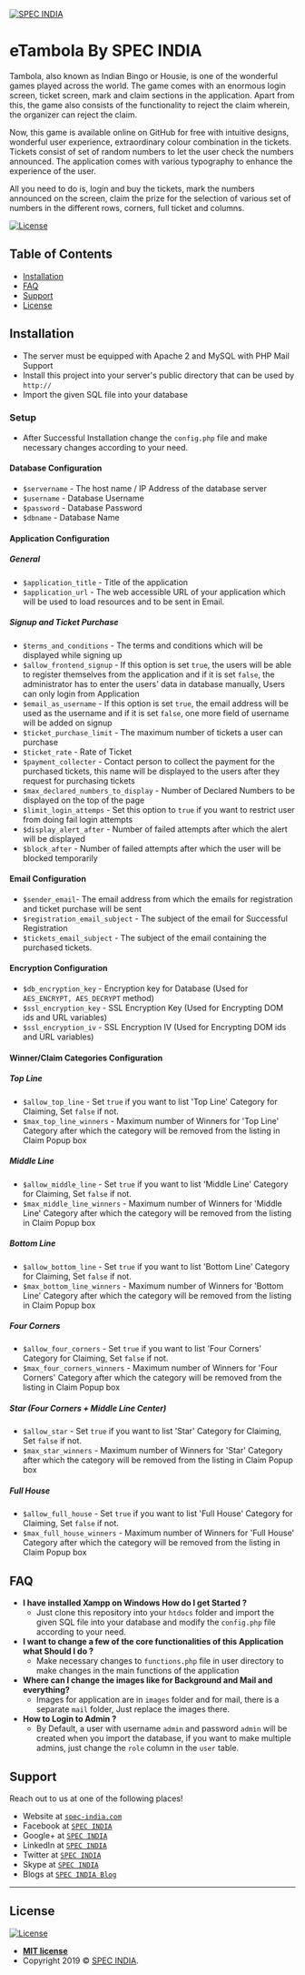 
<a href="https://www.spec-india.com/"><img src="https://s3.amazonaws.com/awsspec/wp-content/uploads/2018/02/04103534/cropped-SPEC-INDIA-2.png" title="SPEC INDIA" alt="SPEC INDIA"></a>


# eTambola By SPEC INDIA

Tambola, also known as Indian Bingo or Housie, is one of the wonderful games played across the world. The game comes with an enormous login screen, ticket screen, mark and claim sections in the application. Apart from this, the game also consists of the functionality to reject the claim wherein, the organizer can reject the claim. 

Now, this game is available online on GitHub for free with intuitive designs, wonderful user experience, extraordinary colour combination in the tickets. Tickets consist of set of random numbers to let the user check the numbers announced. The application comes with various typography to enhance the experience of the user. 

All you need to do is, login and buy the tickets, mark the numbers announced on the screen, claim the prize for the selection of various set of numbers in the different rows, corners, full ticket and columns. 


[![License](http://img.shields.io/:license-mit-blue.svg?style=flat-square)](http://badges.mit-license.org)




## Table of Contents
- [Installation](#installation)
- [FAQ](#faq)
- [Support](#support)
- [License](#license)




## Installation

- The server must be equipped with Apache 2 and MySQL with PHP Mail Support
- Install this project into your server's public directory that can be used by `http://`
- Import the given SQL file into your database

### Setup

- After Successful Installation change the `config.php` file and make necessary changes according to your need.

#### Database Configuration 
- `$servername` - The host name / IP Address of the database server
- `$username` - Database Username
- `$password` - Database Password
- `$dbname` - Database Name

#### Application  Configuration
##### General
- `$application_title` - Title of the application
- `$application_url` - The web accessible URL of your application which will be used to load resources and to be sent in Email. 
##### Signup and Ticket Purchase
- `$terms_and_conditions` - The terms and conditions which will be displayed while signing up 
- `$allow_frontend_signup` - If this option is set `true`, the users will be able to register themselves from the application and if it is set `false`, the administrator has to enter the users' data in database manually, Users can only login from Application 
- `$email_as_username` - If this option is set `true`, the email address will be used as the username and if it is set `false`, one more field of username will be added on signup 
- `$ticket_purchase_limit` - The maximum number of tickets a user can purchase
- `$ticket_rate` - Rate of Ticket 
- `$payment_collecter` - Contact person to collect the payment for the purchased tickets, this name will be displayed to the users after they request for purchasing tickets
- `$max_declared_numbers_to_display` - Number of Declared Numbers to be displayed on the top of the page 
- `$limit_login_attemps` - Set this option to `true` if you want to restrict user from doing fail login attempts  
- `$display_alert_after` - Number of failed attempts after which the alert will be displayed
- `$block_after` - Number of failed attempts after which the user will be blocked temporarily

#### Email Configuration
- `$sender_email`- The email address from which the emails for registration and ticket purchase will be sent
- `$registration_email_subject` - The subject of the email for Successful Registration
- `$tickets_email_subject` - The subject of the email containing the purchased tickets.

#### Encryption Configuration
- `$db_encryption_key` - Encryption key for Database (Used for `AES_ENCRYPT, AES_DECRYPT` method)
- `$ssl_encryption_key` - SSL Encryption Key (Used for Encrypting DOM ids and URL variables)
- `$ssl_encryption_iv` - SSL Encryption IV (Used for Encrypting DOM ids and URL variables)

#### Winner/Claim Categories Configuration
##### Top Line
- `$allow_top_line` - Set `true` if you want to list 'Top Line' Category for Claiming, Set `false` if not.
- `$max_top_line_winners` - Maximum number of Winners for 'Top Line' Category after which the category will be removed from the listing in Claim Popup box

##### Middle Line
- `$allow_middle_line` - Set `true` if you want to list 'Middle Line' Category for Claiming, Set `false` if not.
- `$max_middle_line_winners` - Maximum number of Winners for 'Middle Line' Category after which the category will be removed from the listing in Claim Popup box

##### Bottom Line
- `$allow_bottom_line` - Set `true` if you want to list 'Bottom Line' Category for Claiming, Set `false` if not.
- `$max_bottom_line_winners` - Maximum number of Winners for 'Bottom Line' Category after which the category will be removed from the listing in Claim Popup box

##### Four Corners
- `$allow_four_corners` - Set `true` if you want to list 'Four Corners' Category for Claiming, Set `false` if not.
- `$max_four_corners_winners` - Maximum number of Winners for 'Four Corners' Category after which the category will be removed from the listing in Claim Popup box

##### Star (Four Corners + Middle Line Center)
- `$allow_star` - Set `true` if you want to list 'Star' Category for Claiming, Set `false` if not.
- `$max_star_winners` - Maximum number of Winners for 'Star' Category after which the category will be removed from the listing in Claim Popup box

##### Full House
- `$allow_full_house` - Set `true` if you want to list 'Full House' Category for Claiming, Set `false` if not.
- `$max_full_house_winners` - Maximum number of Winners for 'Full House' Category after which the category will be removed from the listing in Claim Popup box


## FAQ

- **I have installed Xampp on Windows How do I get Started ?**
    - Just clone this repository into your `htdocs` folder and import the given SQL file into your database and modify the `config.php` file according to your need. 
- **I want to change a few of the core functionalities of this Application what Should I do ?**
    - Make necessary changes to `functions.php` file in user directory to make changes in the main functions of the application
- **Where can I change the images like for Background and Mail and everything?**
    - Images for application are in `images` folder and for mail, there is a separate `mail` folder, Just replace the images there. 
- **How to Login to Admin ?**
    - By Default, a user with username `admin` and password `admin` will be created when you import the database, if you want to make multiple admins, just change the `role` column in the `user` table.


## Support

Reach out to us at one of the following places!

- Website at <a href="http://www.spec-india.com" target="_blank">`spec-india.com`</a>
- Facebook at <a href="https://www.facebook.com/pages/SPEC-INDIA/182501847643" target="_blank">`SPEC INDIA`</a>
- Google+ at <a href="https://plus.google.com/+SpecindiaSPECINDIA" target="_blank">`SPEC INDIA`</a>
- LinkedIn at <a href="https://www.linkedin.com/company/spec-india" target="_blank">`SPEC INDIA`</a>
- Twitter at <a href="https://twitter.com/infospec_india" target="_blank">`SPEC INDIA`</a>
- Skype at <a href="callto://bdspecindia" target="_blank">`SPEC INDIA`</a>
- Blogs at <a href="https://www.spec-india.com/blog/feed/" target="_blank">`SPEC INDIA Blog`</a>

---


## License

[![License](http://img.shields.io/:license-mit-blue.svg?style=flat-square)](http://badges.mit-license.org)

- **[MIT license](http://opensource.org/licenses/mit-license.php)**
- Copyright 2019 © <a href="http://www.spec-india.com" target="_blank">SPEC INDIA</a>.
